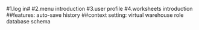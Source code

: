 #1.log in#
#2.menu introduction
#3.user profile
#4.worksheets introduction
##features:
	auto-save
	history
##context setting:
	virtual warehouse
	role
	database
	schema
